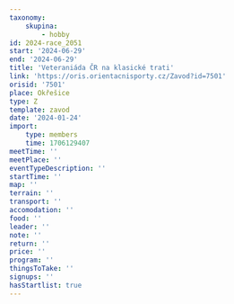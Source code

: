 ```yaml
---
taxonomy:
    skupina:
        - hobby
id: 2024-race_2051
start: '2024-06-29'
end: '2024-06-29'
title: 'Veteraniáda ČR na klasické trati'
link: 'https://oris.orientacnisporty.cz/Zavod?id=7501'
orisid: '7501'
place: Okřešice
type: Z
template: zavod
date: '2024-01-24'
import:
    type: members
    time: 1706129407
meetTime: ''
meetPlace: ''
eventTypeDescription: ''
startTime: ''
map: ''
terrain: ''
transport: ''
accomodation: ''
food: ''
leader: ''
note: ''
return: ''
price: ''
program: ''
thingsToTake: ''
signups: ''
hasStartlist: true
---
```


